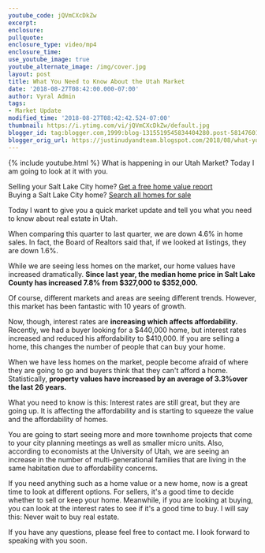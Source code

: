 ```yaml
---
youtube_code: jQVmCXcDkZw
excerpt:
enclosure:
pullquote:
enclosure_type: video/mp4
enclosure_time:
use_youtube_image: true
youtube_alternate_image: /img/cover.jpg
layout: post
title: What You Need to Know About the Utah Market
date: '2018-08-27T08:42:00.000-07:00'
author: Vyral Admin
tags:
- Market Update
modified_time: '2018-08-27T08:42:42.524-07:00'
thumbnail: https://i.ytimg.com/vi/jQVmCXcDkZw/default.jpg
blogger_id: tag:blogger.com,1999:blog-1315519545834404280.post-5814760133743148281
blogger_orig_url: https://justinudyandteam.blogspot.com/2018/08/what-you-need-to-know-about-utah-market.html
---
```

{% include youtube.html %}
What is happening in our Utah Market? Today I am going to look at it with you.

<div class="post-cta">
Selling your Salt Lake City home? <a href="http://www.justinudy.com/sell-your-home/" target="_blank">Get a free home value report</a><br>
Buying a Salt Lake City home? <a href="http://www.saltlakehomesearch.com/" target="_blank">Search all homes for sale</a>
</div>

Today I want to give you a quick market update and tell you what you need to know about real estate in Utah.

When comparing this quarter to last quarter, we are down 4.6% in home sales. In fact, the Board of Realtors said that, if we looked at listings, they are down 1.6%.

While we are seeing less homes on the market, our home values have increased dramatically. **Since last year, the median home price in Salt Lake County has increased 7.8% from $327,000 to $352,000.**

Of course, different markets and areas are seeing different trends. However, this market has been fantastic with 10 years of growth.

Now, though, interest rates are **increasing which affects affordability.** Recently, we had a buyer looking for a $440,000 home, but interest rates increased and reduced his affordability to $410,000. If you are selling a home, this changes the number of people that can buy your home.

 When we have less homes on the market, people become afraid of where they are going to go and buyers think that they can't afford a home. Statistically, **property values have increased by an average of 3.3%over the last 26 years.**

What you need to know is this: Interest rates are still great, but they are going up. It is affecting the affordability and is starting to squeeze the value and the affordability of homes.

You are going to start seeing more and more townhome projects that come to your city planning meetings as well as smaller micro units. Also, according to economists at the University of Utah, we are seeing an increase in the number of multi-generational families that are living in the same habitation due to affordability concerns.

If you need anything such as a home value or a new home, now is a great time to look at different options. For sellers, it's a good time to decide whether to sell or keep your home. Meanwhile, if you are looking at buying, you can look at the interest rates to see if it's a good time to buy. I will say this: Never wait to buy real estate.

If you have any questions, please feel free to contact me. I look forward to speaking with you soon.
